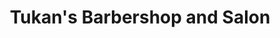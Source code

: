 ---
title: "Tukan's Barbershop and Salon"
url: /milwaukee/tukans-barbershop-and-salon/
shop: Friseur
---